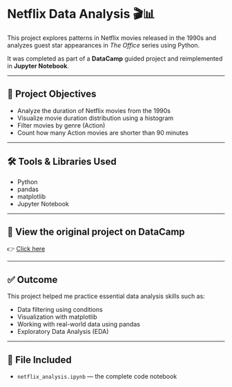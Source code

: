 # Netflix Data Analysis 🎬📊

This project explores patterns in Netflix movies released in the 1990s and analyzes guest star appearances in *The Office* series using Python.

It was completed as part of a **DataCamp** guided project and reimplemented in **Jupyter Notebook**.

---

## 📌 Project Objectives

- Analyze the duration of Netflix movies from the 1990s
- Visualize movie duration distribution using a histogram
- Filter movies by genre (Action)
- Count how many Action movies are shorter than 90 minutes

---

## 🛠️ Tools & Libraries Used

- Python
- pandas
- matplotlib
- Jupyter Notebook

---

## 🔗 View the original project on DataCamp

👉 [Click here](https://projects.datacamp.com/projects/1674)

---

## ✅ Outcome

This project helped me practice essential data analysis skills such as:

- Data filtering using conditions
- Visualization with matplotlib
- Working with real-world data using pandas
- Exploratory Data Analysis (EDA)

---

## 📁 File Included

- `netflix_analysis.ipynb` — the complete code notebook
